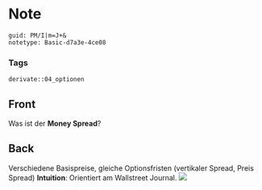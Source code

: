 # Note
```
guid: PM/I|m=J+&
notetype: Basic-d7a3e-4ce08
```

### Tags
```
derivate::04_optionen
```

## Front
Was ist der <b>Money Spread</b>?

## Back
Verschiedene Basispreise, gleiche Optionsfristen (vertikaler
Spread, Preis Spread) <b>Intuition</b>: Orientiert am Wallstreet
Journal. <img src="paste-2e51acdb7b8bb41e7e79fd50ab5bcc82d8e2e6ec.jpg">
